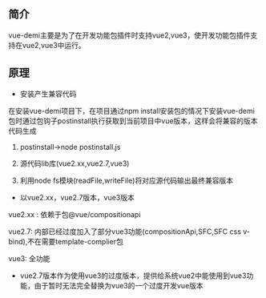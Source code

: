 ## 简介

vue-demi主要是为了在开发功能包插件时支持vue2,vue3，使开发功能包插件支持在vue2,vue3中运行。

## 原理

- 安装产生兼容代码

在安装vue-demi项目下，在项目通过npm install安装包的情况下安装vue-demi包时通过包钩子postinstall执行获取到当前项目中vue版本，这样会将兼容的版本代码生成

  1. postinstall->node postinstall.js

  2. 源代码lib库(vue2.xx,vue2.7,vue3)

  3. 利用node fs模块(readFile,writeFile)将对应源代码输出最终兼容版本

- 以vue2.xx，vue2.7版本，vue3版本

vue2.xx : 依赖于包@vue/compositionapi

vue2.7: 内部已经过度加入了部分vue3功能(compositionApi,SFC,SFC css v-bind),不在需要template-complier包

vue3: 全功能

- vue2.7版本作为使用vue3的过度版本，提供给系统vue2中能使用到vue3功能，由于暂时无法完全替换为vue3的一个过度开发vue版本
